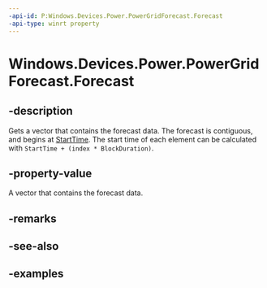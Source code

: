 ```yaml
---
-api-id: P:Windows.Devices.Power.PowerGridForecast.Forecast
-api-type: winrt property
---
```


# Windows.Devices.Power.PowerGridForecast.Forecast

<!--
public System.Collections.Generic.IReadOnlyList<Windows.Devices.Power.PowerGridData> Forecast { get; }
-->


## -description

Gets a vector that contains the forecast data. The forecast is contiguous, and begins at [StartTime](./powergridforecast_starttime.md). The start time of each element can be calculated with `StartTime + (index * BlockDuration)`.

## -property-value

A vector that contains the forecast data.

## -remarks

## -see-also

## -examples
